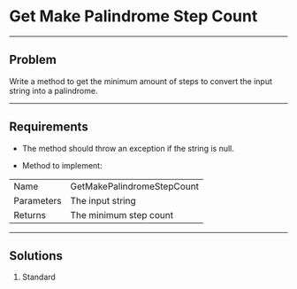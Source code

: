 # Get Make Palindrome Step Count

---

## Problem
Write a method to get the minimum amount of steps to convert the input string
into a palindrome.

---

## Requirements
- The method should throw an exception if the string is null.

- Method to implement:  

|            |                                                               |
|------------|---------------------------------------------------------------|
| Name       | GetMakePalindromeStepCount                                    |
| Parameters | The input string                                              |
| Returns    | The minimum step count                                        | 

---

## Solutions
1. Standard